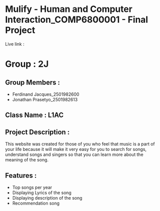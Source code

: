 # Mulify - Human and Computer Interaction_COMP6800001 - Final Project
Live link :

# Group : 2J
## Group Members :
- Ferdinand Jacques_2501982600
- Jonathan Prasetyo_2501982613
## Class Name : L1AC

## Project Description : 
This website was created for those of you who feel that music is a part of your life because it will
make it very easy for you to search for songs, understand songs and singers so that you can learn
more about the meaning of the song.

## Features :
- Top songs per year
- Displaying Lyrics of the song
- Displaying description of the song
- Recommendation song
